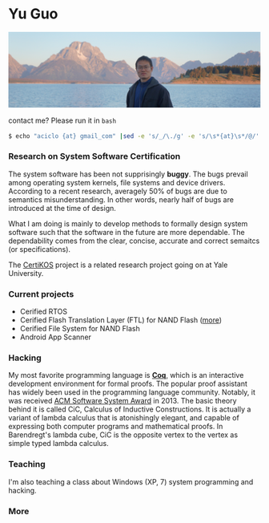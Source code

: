 # Yu Guo

![Grand Teton](/me/me.png)

contact me? Please run it in `bash`

```bash
$ echo "aciclo {at} gmail_com" |sed -e 's/_/\./g' -e 's/\s*{at}\s*/@/'
```

### Research on System Software Certification

The system software has been not supprisingly **buggy**. The bugs prevail among operating system kernels, file systems and device drivers. According to a recent research, averagely 
50% of bugs are due to semantics misunderstanding. In other words, nearly half of bugs are introduced at the time of design. 

What I am doing is mainly to develop methods to formally design system software such that the software in the future are more dependable. The dependability comes from the clear, concise, accurate and correct semaitcs (or specifications). 

The [CertiKOS](http://flint.cs.yale.edu/certikos/) project is a related research project going on at Yale University. 

### Current projects

+ Cerified RTOS
+ Cerified Flash Translation Layer (FTL) for NAND Flash ([more](/veriFTL))
+ Cerified File System for NAND Flash
+ Android App Scanner

### Hacking 

My most favorite programming language is **[Coq](https://coq.inria.fr/)**, which is an interactive development environment for formal proofs. The popular proof assistant has widely been used in the programming language community. Notably, it was received [ACM Software System Award](http://awards.acm.org/software_system/) in 2013. The basic theory behind it is called CiC, Calculus of Inductive Constructions. It is actually a variant of lambda calculus that is atonishingly elegant, and capable of expressing both computer programs and mathematical proofs. In Barendregt's lambda cube, CiC is the opposite vertex to the vertex as simple typed lambda calculus. 

### Teaching 

I'm also teaching a class about Windows (XP, 7) system programming and hacking. 

### More